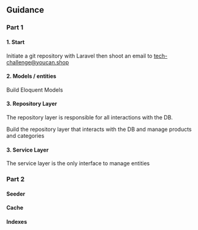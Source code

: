## Guidance

### Part 1

#### 1. Start
Initiate a git repository with Laravel then shoot an email to tech-challenge@youcan.shop

#### 2. Models / entities
Build Eloquent Models 

#### 3. Repository Layer
The repository layer is responsible for all interactions with the DB.

Build the repository layer that interacts with the DB and manage products and categories

#### 3. Service Layer
The service layer is the only interface to manage entities

### Part 2

#### Seeder

#### Cache

#### Indexes

